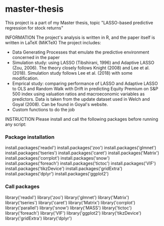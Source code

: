 # master-thesis
This project is a part of my Master thesis, topic "LASSO-based predictive regression for stock returns"

INFORMATION
The project's analysis is written in R, and the paper itself is written in LaTeX (MiKTeX)
The project includes:
  - Data Generating Processes that emulate the predictive environment concerned in the paper
  - Simulation study: using LASSO (Tibshirani, 1996) and Adaptive LASSO (Zou, 2006). The theory closely follows Knight (2008) and Lee et al. (2018). Simulation study follows Lee et al. (2018) with some modification.
  - Emprical study: comparing performance of LASSO and Adaptive LASSO to OLS and Random Walk with Drift in predicting Equity Premium on S&P 500 index using valuation ratios and macroeconomic variables as predictors. Data is taken from the update dataset used in Welch and Goyal (2008). Can be found in Goyal's website.
  - Custom functions to do the job
  
INSTRUCTION
Please install and call the following packages before running any script:
 
### Package installation
install.packages('readxl')
install.packages('zoo')
install.packages('glmnet')
install.packages('tseries')
install.packages('caret')
install.packages('Matrix')
install.packages('corrplot')
install.packages('snow')
install.packages('foreach')
install.packages('tictoc')
install.packages('VIF')
install.packages('tikzDevice')
install.packages('gridExtra')
install.packages('dplyr')
install.packages('ggplot2')

### Call packages
library('readxl')
library('zoo')
library('glmnet')
library('Matrix')
library('tseries')
library('caret')
library('Matrix')
library('corrplot')
library('parallel')
library('snow')
library('MASS')
library('tictoc')
library('foreach')
library('VIF')
library('ggplot2')
library('tikzDevice')
library('gridExtra')
library('dplyr')
